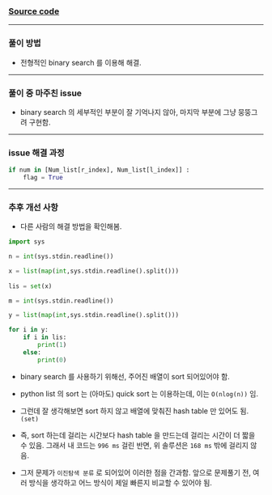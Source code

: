 
### [Source code](./수 찾기.py)

---

### 풀이 방법

- 전형적인 binary search 를 이용해 해결.

---

### 풀이 중 마주친 issue

- binary search 의 세부적인 부분이 잘 기억나지 않아, 마지막 부분에 그냥 뭉뚱그려 구현함.

---

### issue 해결 과정

```python
if num in [Num_list[r_index], Num_list[l_index]] : 
    flag = True
```

---

### 추후 개선 사항

- 다른 사람의 해결 방법을 확인해봄.

```python
import sys

n = int(sys.stdin.readline())

x = list(map(int,sys.stdin.readline().split()))
    
lis = set(x)

m = int(sys.stdin.readline())

y = list(map(int,sys.stdin.readline().split()))

for i in y:
    if i in lis:
        print(1)
    else:
        print(0)
```

- binary search 를 사용하기 위해선, 주어진 배열이 sort 되어있어야 함.
- python list 의 sort 는 (아마도) quick sort 는 이용하는데, 이는 `O(nlog(n))` 임.
- 그런데 잘 생각해보면 sort 하지 않고 배열에 맞춰진 hash table 만 있어도 됨. `(set)`

- 즉, sort 하는데 걸리는 시간보다 hash table 을 만드는데 걸리는 시간이 더 짧을 수 있음. 그래서 내 코드는 `996 ms` 걸린 반면, 위 솔루션은 `168 ms` 밖에 걸리지 않음.

- 그저 문제가 `이진탐색 분류` 로 되어있어 이러한 점을 간과함. 앞으로 문제풀기 전, 여러 방식을 생각하고 어느 방식이 제일 빠른지 비교할 수 있어야 됨.

